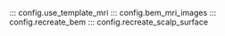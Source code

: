 
::: config.use_template_mri
::: config.bem_mri_images
::: config.recreate_bem
::: config.recreate_scalp_surface
